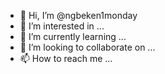 - 👋 Hi, I’m @ngbeken1monday
- 👀 I’m interested in ...
- 🌱 I’m currently learning ...
- 💞️ I’m looking to collaborate on ...
- 📫 How to reach me ...

<!---
ngbeken1monday/ngbeken1monday is a ✨ special ✨ repository because its `README.md` (this file) appears on your GitHub profile.
You can click the Preview link to take a look at your changes.
--->
